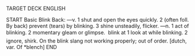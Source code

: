 TARGET DECK
ENGLISH

START
Basic
Blink
Back: —v. 1 shut and open the eyes quickly. 2 (often foll. By back) prevent (tears) by blinking. 3 shine unsteadily, flicker. —n. 1 act of blinking. 2 momentary gleam or glimpse.  blink at 1 look at while blinking. 2 ignore, shirk. On the blink slang not working properly; out of order. [dutch, var. Of *blench]
END
